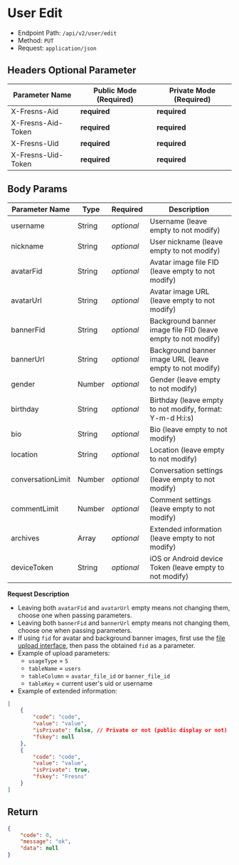 # User Edit

- Endpoint Path: `/api/v2/user/edit`
- Method: `PUT`
- Request: `application/json`

## Headers Optional Parameter

| Parameter Name | Public Mode (Required) | Private Mode (Required) |
| --- | --- | --- |
| X-Fresns-Aid | **required** | **required** |
| X-Fresns-Aid-Token | **required** | **required** |
| X-Fresns-Uid | **required** | **required** |
| X-Fresns-Uid-Token | **required** | **required** |

## Body Params

| Parameter Name | Type | Required | Description |
| --- | --- | --- | --- |
| username | String | *optional* | Username (leave empty to not modify) |
| nickname | String | *optional* | User nickname (leave empty to not modify) |
| avatarFid | String | *optional* | Avatar image file FID (leave empty to not modify) |
| avatarUrl | String | *optional* | Avatar image URL (leave empty to not modify) |
| bannerFid | String | *optional* | Background banner image file FID (leave empty to not modify) |
| bannerUrl | String | *optional* | Background banner image URL (leave empty to not modify) |
| gender | Number | *optional* | Gender (leave empty to not modify) |
| birthday | String | *optional* | Birthday (leave empty to not modify, format: Y-m-d H:i:s) |
| bio | String | *optional* | Bio (leave empty to not modify) |
| location | String | *optional* | Location (leave empty to not modify) |
| conversationLimit | Number | *optional* | Conversation settings (leave empty to not modify) |
| commentLimit | Number | *optional* | Comment settings (leave empty to not modify) |
| archives | Array | *optional* | Extended information (leave empty to not modify) |
| deviceToken | String | *optional* | iOS or Android device Token (leave empty to not modify) |

**Request Description**

- Leaving both `avatarFid` and `avatarUrl` empty means not changing them, choose one when passing parameters.
- Leaving both `bannerFid` and `bannerUrl` empty means not changing them, choose one when passing parameters.
- If using `fid` for avatar and background banner images, first use the [file upload interface](../common/upload-file.md), then pass the obtained `fid` as a parameter.
- Example of upload parameters:
    - `usageType` = `5`
    - `tableName` = `users`
    - `tableColumn` = `avatar_file_id` or `banner_file_id`
    - `tableKey` = current user's uid or username
- Example of extended information:

```json
[
    {
        "code": "code",
        "value": "value",
        "isPrivate": false, // Private or not (public display or not)
        "fskey": null
    },
    {
        "code": "code",
        "value": "value",
        "isPrivate": true,
        "fskey": "Fresns"
    }
]
```

## Return

```json
{
    "code": 0,
    "message": "ok",
    "data": null
}
```
